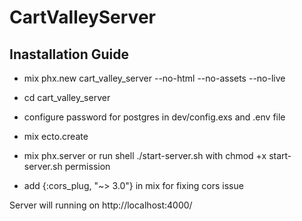 # CartValleyServer

## Inastallation Guide
  * mix phx.new cart_valley_server --no-html --no-assets --no-live
  * cd cart_valley_server
  * configure password for postgres in dev/config.exs and .env file
  * mix ecto.create
  * mix phx.server or run shell ./start-server.sh with chmod +x start-server.sh permission

  * add {:cors_plug, "~> 3.0"} in mix for fixing cors issue

Server will running on http://localhost:4000/
